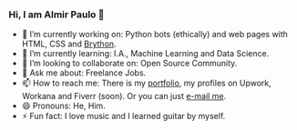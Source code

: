 ### Hi, I am Almir Paulo 👋

- 🔭 I’m currently working on: Python bots (ethically) and web pages with HTML, CSS and [Brython](https://brython.info/).
- 🌱 I’m currently learning: I.A., Machine Learning and Data Science. 
- 👯 I’m looking to collaborate on: Open Source Community.
- 💬 Ask me about: Freelance Jobs.
- 📫 How to reach me: There is my [portfolio](https://almirpaulo.github.io/), my profiles on Upwork, Workana and Fiverr (soon). Or you can just [e-mail me](mailto:ap.freelas@gmail.com).  
- 😄 Pronouns: He, Him.
- ⚡ Fun fact: I love music and I learned guitar by myself. 

<!-- - 🤔 I’m looking for help with: -->
